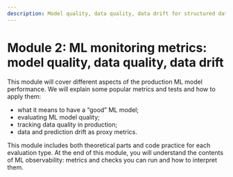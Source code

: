 ```yaml
---
description: Model quality, data quality, data drift for structured data.
---
```


# Module 2: ML monitoring metrics: model quality, data quality, data drift

This module will cover different aspects of the production ML model performance. We will explain some popular metrics and tests and how to apply them:
* what it means to have a “good” ML model;
* evaluating ML model quality;
* tracking data quality in production;
* data and prediction drift as proxy metrics.

This module includes both theoretical parts and code practice for each evaluation type. At the end of this module, you will understand the contents of ML observability: metrics and checks you can run and how to interpret them. 
